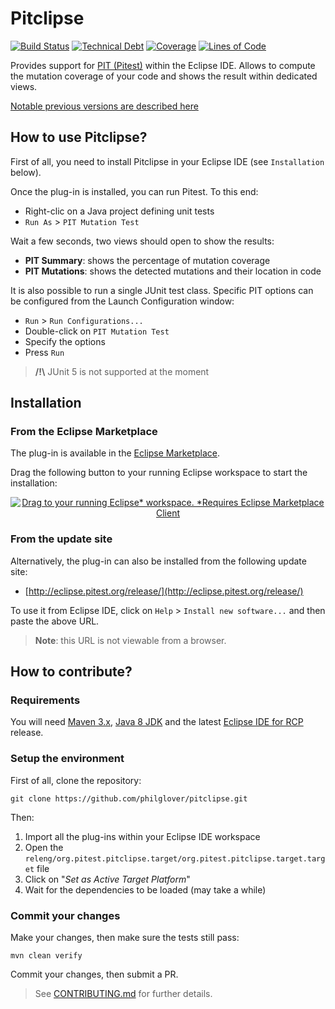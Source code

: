 # Pitclipse

[![Build Status](https://travis-ci.com/pitest/pitclipse.svg?branch=master)](https://travis-ci.com/pitest/pitclipse) [![Technical Debt](https://sonarcloud.io/api/project_badges/measure?project=org.pitest%3Aorg.pitest.pitclipse&metric=sqale_index)](https://sonarcloud.io/dashboard?id=org.pitest%3Aorg.pitest.pitclipse) [![Coverage](https://sonarcloud.io/api/project_badges/measure?project=org.pitest%3Aorg.pitest.pitclipse&metric=coverage)](https://sonarcloud.io/dashboard?id=org.pitest%3Aorg.pitest.pitclipse) [![Lines of Code](https://sonarcloud.io/api/project_badges/measure?project=org.pitest%3Aorg.pitest.pitclipse&metric=ncloc)](https://sonarcloud.io/dashboard?id=org.pitest%3Aorg.pitest.pitclipse)

Provides support for [PIT (Pitest)](http://pitest.org) within the Eclipse IDE. Allows to compute the mutation coverage of your code and shows the result within dedicated views.

[Notable previous versions are described here](OLD_MILESTONES.md)

## How to use Pitclipse?

First of all, you need to install Pitclipse in your Eclipse IDE (see `Installation` below).

Once the plug-in is installed, you can run Pitest. To this end:
- Right-clic on a Java project defining unit tests
- `Run As` > `PIT Mutation Test`

Wait a few seconds, two views should open to show the results:
- **PIT Summary**: shows the percentage of mutation coverage
- **PIT Mutations**: shows the detected mutations and their location in code

It is also possible to run a single JUnit test class. Specific PIT options can be configured from the Launch Configuration window:
- `Run` > `Run Configurations...`
- Double-click on `PIT Mutation Test`
- Specify the options
- Press `Run`

> **/!\\** JUnit 5 is not supported at the moment

## Installation

### From the Eclipse Marketplace

The plug-in is available in the [Eclipse Marketplace](https://marketplace.eclipse.org/content/pitclipse).

Drag the following button to your running Eclipse workspace to start the installation:
<div align="center">
  <a href="http://marketplace.eclipse.org/marketplace-client-intro?mpc_install=1426461" class="drag" title="Drag to your running Eclipse* workspace. *Requires Eclipse Marketplace Client"><img typeof="foaf:Image" class="img-responsive" src="https://marketplace.eclipse.org/sites/all/themes/solstice/public/images/marketplace/btn-install.png" alt="Drag to your running Eclipse* workspace. *Requires Eclipse Marketplace Client" /></a>
</div>

### From the update site
Alternatively, the plug-in can also be installed from the following update site:

- [http://eclipse.pitest.org/release/](http://eclipse.pitest.org/release/)

To use it from Eclipse IDE, click on `Help` > `Install new software...` and then paste the above URL.

> **Note**: this URL is not viewable from a browser.

## How to contribute?

### Requirements

You will need [Maven 3.x](https://maven.apache.org/download.cgi), [Java 8 JDK](https://adoptopenjdk.net/upstream.html) and the latest [Eclipse IDE for RCP](https://www.eclipse.org/downloads/packages/) release.

### Setup the environment

First of all, clone the repository:

```
git clone https://github.com/philglover/pitclipse.git
```

Then:

1. Import all the plug-ins within your Eclipse IDE workspace
2. Open the `releng/org.pitest.pitclipse.target/org.pitest.pitclipse.target.target` file
3. Click on "_Set as Active Target Platform_"
4. Wait for the dependencies to be loaded (may take a while)

### Commit your changes

Make your changes, then make sure the tests still pass:
```
mvn clean verify
```
Commit your changes, then submit a PR.

> See [CONTRIBUTING.md](CONTRIBUTING.md) for further details.